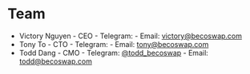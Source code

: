 # Team

- Victory Nguyen - CEO - Telegram: []() - Email: [victory@becoswap.com](victory@becoswap.com)
- Tony To - CTO - Telegram: []() - Email: [tony@becoswap.com](tony@becoswap.com)
- Todd Dang - CMO - Telegram: [@todd_becoswap](https://t.me/todd_becoswap) - Email: [todd@becoswap.com](mailto:todd@becoswap.com)